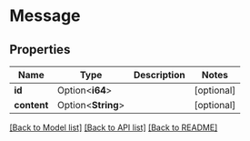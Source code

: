 # Message

## Properties

Name | Type | Description | Notes
------------ | ------------- | ------------- | -------------
**id** | Option<**i64**> |  | [optional]
**content** | Option<**String**> |  | [optional]

[[Back to Model list]](../README.md#documentation-for-models) [[Back to API list]](../README.md#documentation-for-api-endpoints) [[Back to README]](../README.md)


